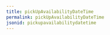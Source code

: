 ```yaml
---
title: pickUpAvailabilityDateTime
permalink: pickUpAvailabilityDateTime
jsonid: pickupavailabilitydatetime
---
```

